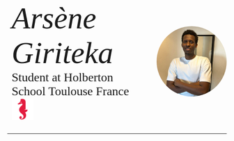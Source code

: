 <link href="https://fonts.googleapis.com/css2?family=Milkshake&display=swap" rel="stylesheet">
<div style="display: grid; grid-template-columns: 2fr 1fr; gap: 20px; align-items: center;">

<div style="padding: 10px; font-family : Milkshake, cursive;">
<span style="font-size: 5em; font-style : italic">Arsène Giriteka</span><br>
<div style="font-size: 2em; font-style: normal;">
Student at Holberton School Toulouse France<br><img src="images/holberton-logo.png" style="width: 50px;">
</div>
</div>
<div>
<span><img src="images/me.jpg" alt="Example Image" style="width:100%; height: auto; border-radius: 50%"></span>
</div>

</div>
<hr>

